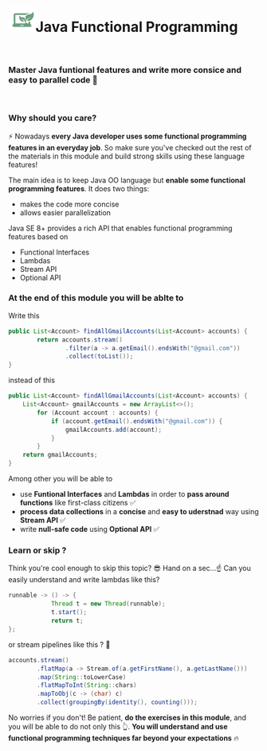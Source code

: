 # <img src="https://raw.githubusercontent.com/bobocode-projects/resources/master/image/logo_transparent_background.png" height=50/>Java Functional Programming 
&nbsp;
### Master Java funtional features and write more consice and easy to parallel code 💪
&nbsp;

### Why should you care?
⚡️ Nowadays **every Java developer uses some functional programming features in an everyday job**. So make sure you've 
checked out the rest of the materials in this module and build strong skills using these language features! 

The main idea is to keep Java OO language but **enable some functional programming features**. It does two things:
* makes the code more concise
* allows easier parallelization

Java SE 8+ provides a rich API that enables functional programming features based on
* Functional Interfaces
* Lambdas
* Stream API
* Optional API

### At the end of this module you will be ablte to
Write this
```java
public List<Account> findAllGmailAccounts(List<Account> accounts) {
        return accounts.stream()
                .filter(a -> a.getEmail().endsWith("@gmail.com"))
                .collect(toList());
}
```
instead of this
```java
public List<Account> findAllGmailAccounts(List<Account> accounts) {
    List<Account> gmailAccounts = new ArrayList<>();
        for (Account account : accounts) {
            if (account.getEmail().endsWith("@gmail.com")) {
                gmailAccounts.add(account);
            }
        }
    return gmailAccounts;
}
```
Among other you will be able to
* use **Funtional Interfaces** and **Lambdas** in order to **pass around functions** like first-class citizens ✅
* **process data collections** in a **concise** and **easy to uderstnad** way using **Stream API** ✅
* write **null-safe code** using **Optional API** ✅

### Learn or skip ? 
Think you're cool enough to skip this topic? 😎 Hand on a sec...☝️ Can you easily understand and write lambdas like this?
```java
runnable -> () -> {
            Thread t = new Thread(runnable);
            t.start();
            return t;
};
```
or stream pipelines like this ? 🧐
```java
accounts.stream()
        .flatMap(a -> Stream.of(a.getFirstName(), a.getLastName()))
        .map(String::toLowerCase)
        .flatMapToInt(String::chars)
        .mapToObj(c -> (char) c)
        .collect(groupingBy(identity(), counting()));
```
No worries if you don't! Be patient, **do the exercises in this module**, and you will be able to do not only this 👆.
**You will understand and use functional programming techniques far beyond your expectations** 🔥
